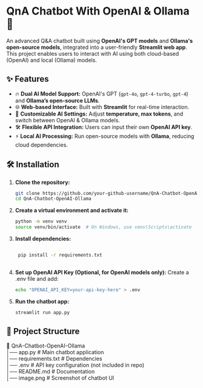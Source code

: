 # QnA Chatbot With OpenAI & Ollama 🚀  

An advanced Q&A chatbot built using **OpenAI's GPT models** and **Ollama's open-source models**, integrated into a user-friendly **Streamlit web app**. This project enables users to interact with AI using both cloud-based (OpenAI) and local (Ollama) models.  

## ✨ Features  
- 🔥 **Dual AI Model Support:** OpenAI's GPT (`gpt-4o`, `gpt-4-turbo`, `gpt-4`) and **Ollama’s open-source LLMs**.  
- 🌐 **Web-based Interface:** Built with **Streamlit** for real-time interaction.  
- 🎯 **Customizable AI Settings:** Adjust **temperature, max tokens**, and switch between OpenAI & Ollama models.  
- 🛠 **Flexible API Integration:** Users can input their own **OpenAI API key**.  
- ⚡ **Local AI Processing:** Run open-source models with **Ollama**, reducing cloud dependencies.  

## 🛠 Installation  

1. **Clone the repository:**
   
   ```sh
   git clone https://github.com/your-github-username/QnA-Chatbot-OpenAI-Ollama.git
   cd QnA-Chatbot-OpenAI-Ollama
   
2. **Create a virtual environment and activate it:**
   
   ```sh
   python -m venv venv  
   source venv/bin/activate  # On Windows, use venv\Scripts\activate
   
3. **Install dependencies:**

   ```sh

    pip install -r requirements.txt
     
4. **Set up OpenAI API Key (Optional, for OpenAI models only):**
   Create a .env file and add:

   ```sh
   echo "OPENAI_API_KEY=your-api-key-here" > .env

5. **Run the chatbot app:**

   ```sh
   streamlit run app.py

## **📂 Project Structure** <br>
📁 QnA-Chatbot-OpenAI-Ollama <br>
│── app.py                # Main chatbot application <br>
│── requirements.txt       # Dependencies <br>
│── .env                   # API key configuration (not included in repo) <br>
│── README.md              # Documentation <br>
│── image.png              # Screenshot of chatbot UI


    

